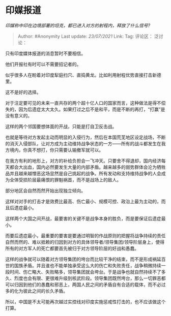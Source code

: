 # 印媒报道
*印媒称中印在边境部署的坦克，都已进入对方的射程内，释放了什么信号?*

> Author: #Anonymity
> Last update: *23/07/2021*
> Link:
> Tag:
> 评论区：
> 泛讨论：

只有印度媒体报道的消息暂时不要相信。

他们开报社有时可以不需要招记者的。

似乎很多人在盼着对印度犁庭扫穴、直捣黄龙。比如利用射程优势直接打击新德里。

这不是好的选择。

对于注定要可见的未来一直共存的两个超十亿人口的国家而言，这种做法是得不偿失的，因为后遗症太大太久。如果打过之后不是和平，而是不断的再打，“打赢”是没有意义的。

这样的两个邻国要想体面的开战，只能是打自卫反击战。

也就是等待对方发起主动而明显的入侵行为，然后在本国荒芜地区设定战场，不断的消灭入侵部队，让对方成为主动维持战争状态的一方——所有的战斗都发生在我方境内，你真不想打，你只需要认输撤军就可以。

在我方有利的地形上，对方的补给负担会一飞冲天。只要舍不得退却，国内经济每天都会大出血，国内必然要发生大量的内部矛盾。越来越多的弱势群体会沦为牺牲品并且越来越憎恶这场显然是自己挑起的战争。所有发动和支持维持战争的人会成为全体受损阶层最痛恨的罪魁祸首，而不是战场上的敌人。

部分地区会自然而然开始出现独立倾向。

这样对对手的打击才是效费比最高、伤亡最小、规模可控、政治上最为主动的，而且后遗症最小。

这样两个大国之间开战，最要害的关键不是战争本身的胜负，而是要保证后遗症最小。

而要后遗症最小，最重要的要害是要通过明智的作战原则的把握将战争持续的责任自然而然的、难以抵赖的归因到对方的具体领导者/领导集团/领导阶层身上，使得所有的对方军人的死亡都要首先被归于对方领导阶层的好战和愚蠢。

这样的战争就可以随着对方领导集团的垮台而比较干净的结束，而不是形成祸延百世的国族矛盾。并且谁也不能单独承受这么大的伤亡和失败责任，战争稍微持续一段时间、伤亡略大、失败略多，领导集团就会垮台。于是战争也就自然持续不了多久、烈度也会有限、更很难升级到核武阶段。领导集团既然垮台，那么一切罪恶都可以归因到他们的愚蠢和邪恶上，两国人民之间的矛盾自有合适的载体，而不必过多的化为彼此之间的长久矛盾。

所以，中国是不太可能再次越过实控线对印度实施惩戒性打击的，也不应该做这个打算。
